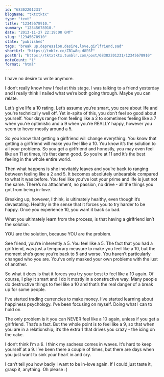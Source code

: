 ```yaml
---
id: "68302201231"
blogName: "tktxtktx"
type: "text"
title: "12345678910."
summary: "12345678910."
date: "2013-11-27 22:19:00 GMT"
slug: "12345678910"
state: "published"
tags: "break up,depression,desire,love,girlfriend,sad"
shortUrl: "https://tmblr.co/ZB1w8q-d8E6F"
postUrl: "https://tktxtktx.tumblr.com/post/68302201231/12345678910"
noteCount: "1"
format: "html"
---
```


I have no desire to write anymore. 

I don’t really know how I feel at this stage. I was talking to a friend yesterday and I really think I nailed what we’re both going through. Maybe you can relate.

Let’s give life a 10 rating. Let’s assume you’re smart, you care about life and you're technically well off. Yet in-spite of this, you don’t feel so good about yourself. Your days range from feeling like a 2 to sometimes feeling like a 7 when you’re optimistic and a 9 when you’re REALLY happy, however you seem to hover mostly around a 5. 

So you know that getting a girlfriend will change everything. You know that getting a girlfriend will make you feel like a 10. You know it’s the solution to all your problems. So you get a girlfriend and honestly, you may even feel like an 11 at times, it’s that damn good. So you’re at 11 and it’s the best feeling in the whole entire world. 

Then what happens is she inevitably leaves and you’re back to ranging between feeling like a 2 and 5. It becomes absolutely unbearable compared to what it was before. You feel like you’ve lost your prime and life is just not the same. There’s no attachment, no passion, no drive - all the things you got from being in-love.

Breaking up, however, I think, is ultimately healthy, even though it’s devastating. Healthy in the sense that it forces you to try harder to be happy. Once you experience 10, you want it back so bad.

What you ultimately learn from the process, is that having a girlfriend isn’t the solution.

YOU are the solution, because YOU are the problem.

See friend, you’re inherently a 5. You feel like a 5. The fact that you had a girlfriend, was just a temporary measure to make you feel like a 10, but the moment she’s gone you’re back to 5 and worse. You haven’t particularly changed who you are. You’ve only masked your own problems with the lust of another. 

So what it does is that it forces you try your best to feel like a 10 again. Of course, I play it smart and I do it mostly in a constructive way. Many people do destructive things to feel like a 10 and that’s the real danger of a break up for some people. 

I’ve started trading currencies to make money. I’ve started learning about happiness psychology. I’ve been focusing on myself. Doing what I can to hold on.

The only problem is it you can NEVER feel like a 10 again, unless if you get a girlfriend. That’s a fact. But the whole point is to feel like a 9, so that when you are in a relationship, it’s the extra 1 that drives you crazy - the icing on the cake.

I don’t think I’m a 9. I think my sadness comes in waves. It’s hard to keep yourself at a 9. I’ve been there a couple of times, but there are days when you just want to sink your heart in and cry.

I can’t tell you how badly I want to be in-love again. If I could just taste it, grasp it, anything. Oh please :(